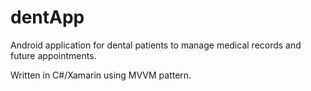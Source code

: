 # dentApp
 
Android application for dental patients to manage medical records and future appointments.

Written in C#/Xamarin using MVVM pattern.
